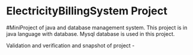 # ElectricityBillingSystem Project 
#MiniProject of java and database management system.
This project is in java language with database. Mysql database is used in this project.

Validation and verification and snapshot of project - 


